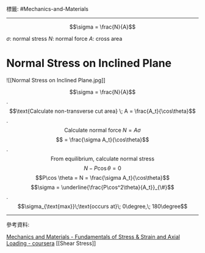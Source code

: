 標籤: #Mechanics-and-Materials

---

$$\sigma = \frac{N}{A}$$

$\sigma$: normal stress
$N$: normal force
$A$: cross area

# Normal Stress on Inclined Plane

![[Normal Stress on Inclined Plane.jpg]]

$$\sigma = \frac{N}{A}$$
.
$$\text{Calculate non-transverse cut area} \; A = \frac{A_t}{\cos\theta}$$
.
$$\text{Calculate normal force}\; N = A \sigma$$
$$ = \frac{\sigma A_t}{\cos\theta}$$
.
$$\text{From equilibrium, calculate normal stress}$$
$$N - P\cos \theta = 0$$
$$P\cos \theta = N = \frac{\sigma A_t}{\cos\theta}$$
$$\sigma = \underline{\frac{P\cos^2\theta}{A_t}}_{\#}$$
.
$$\sigma_{\text{max}}\;\text{occurs at}\; 0\degree,\; 180\degree$$

---

參考資料:

[Mechanics and Materials - Fundamentals of Stress & Strain and Axial Loading - coursera](https://www.coursera.org/learn/mechanics-1/home/week/1)
[[Shear Stress]]